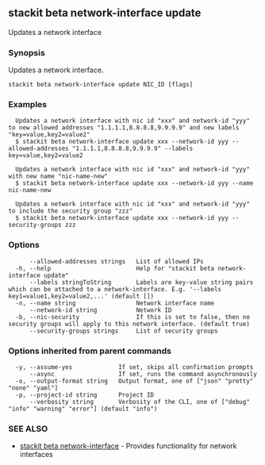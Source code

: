## stackit beta network-interface update

Updates a network interface

### Synopsis

Updates a network interface.

```
stackit beta network-interface update NIC_ID [flags]
```

### Examples

```
  Updates a network interface with nic id "xxx" and network-id "yyy" to new allowed addresses "1.1.1.1,8.8.8.8,9.9.9.9" and new labels "key=value,key2=value2"
  $ stackit beta network-interface update xxx --network-id yyy --allowed-addresses "1.1.1.1,8.8.8.8,9.9.9.9" --labels key=value,key2=value2

  Updates a network interface with nic id "xxx" and network-id "yyy" with new name "nic-name-new"
  $ stackit beta network-interface update xxx --network-id yyy --name nic-name-new

  Updates a network interface with nic id "xxx" and network-id "yyy" to include the security group "zzz"
  $ stackit beta network-interface update xxx --network-id yyy --security-groups zzz
```

### Options

```
      --allowed-addresses strings   List of allowed IPs
  -h, --help                        Help for "stackit beta network-interface update"
      --labels stringToString       Labels are key-value string pairs which can be attached to a network-interface. E.g. '--labels key1=value1,key2=value2,...' (default [])
  -n, --name string                 Network interface name
      --network-id string           Network ID
  -b, --nic-security                If this is set to false, then no security groups will apply to this network interface. (default true)
      --security-groups strings     List of security groups
```

### Options inherited from parent commands

```
  -y, --assume-yes             If set, skips all confirmation prompts
      --async                  If set, runs the command asynchronously
  -o, --output-format string   Output format, one of ["json" "pretty" "none" "yaml"]
  -p, --project-id string      Project ID
      --verbosity string       Verbosity of the CLI, one of ["debug" "info" "warning" "error"] (default "info")
```

### SEE ALSO

* [stackit beta network-interface](./stackit_beta_network-interface.md)	 - Provides functionality for network interfaces

